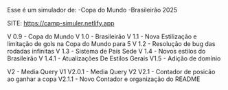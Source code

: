 Esse é um simulador de:
-Copa do Mundo
-Brasileirão 2025

SITE: https://camp-simuler.netlify.app


V 0.9 - Copa do Mundo
V 1.0 - Brasileirão
V 1.1 - Nova Estilização e limitação de gols na Copa do Mundo para 5
V 1.2 - Resolução de bug das rodadas infinitas
V 1.3 - Sistema de País Sede
V 1.4 - Novos estilos do Brasileirão
       V 1.4.1 - Atualizações De Estilos Gerais
V1.5 - Adição de domínio       

V2 - Media Query V1
       V2.0.1 - Media Query V2
V2.1 - Contador de posicão ao ganhar a copa
       V2.1.1 - Novo Contador e organização do README